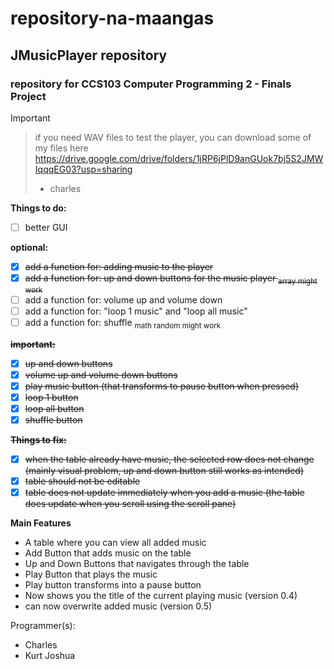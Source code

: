 # repository-na-maangas
## JMusicPlayer repository
### repository for **CCS103 Computer Programming 2** - Finals Project

> [!IMPORTANT]
> > if you need WAV files to test the player, you can download some of my files here
> > https://drive.google.com/drive/folders/1jRP6jPlD9anGUok7bj5S2JMWIqqqEG03?usp=sharing
> > - charles
> 
> **Things to do:**
> - [ ] better GUI
>
> **optional:**
> - [x] ~~add a function for: adding music to the player~~
> - [x] ~~add a function for: up and down buttons for the music player <sub> array might work </sub>~~
> - [ ] add a function for: volume up and volume down
> - [ ] add a function for: "loop 1 music" and "loop all music"
> - [ ] add a function for: shuffle <sub> math random might work </sub>
> 
> ~~**important:**~~
> - [x] ~~up and down buttons~~
> - [x] ~~volume up and volume down buttons~~
> - [x] ~~play music button (that transforms to pause button when pressed)~~
> - [x] ~~loop 1 button~~
> - [x] ~~loop all button~~
> - [x] ~~shuffle button~~
> 
> ~~**Things to fix:**~~
> - [x] ~~when the table already have music, the selected row does not change (mainly visual problem, up and down button still works as intended)~~
> - [x] ~~table should not be editable~~
> - [x] ~~table does not update immediately when you add a music (the table does update when you scroll using the scroll pane)~~

**Main Features**
- A table where you can view all added music
- Add Button that adds music on the table
- Up and Down Buttons that navigates through the table
- Play Button that plays the music
- Play button transforms into a pause button
- Now shows you the title of the current playing music (version 0.4)
- can now overwrite added music (version 0.5)

Programmer(s):
- Charles
- Kurt Joshua
